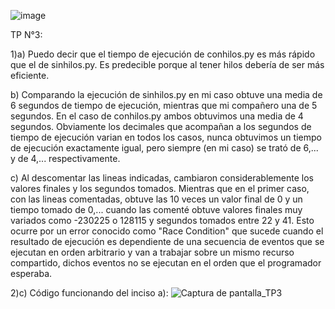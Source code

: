 ![image](https://github.com/SantinoGullacci/ASO2024TPs/assets/166406463/4d25bef9-e7f8-4a90-9fce-8c10e29ea687)


TP N°3:


1)a) Puedo decir que el tiempo de ejecución de conhilos.py es más rápido que el de sinhilos.py. Es predecible porque al tener hilos debería de ser más eficiente.


b) Comparando la ejecución de sinhilos.py en mi caso obtuve una media de 6 segundos de tiempo de ejecución, mientras que mi compañero una de 5 segundos. En el caso de conhilos.py ambos obtuvimos una media de 4 segundos. Obviamente los decimales que acompañan a los segundos de tiempo de ejecución varian en todos los casos, nunca obtuvimos un tiempo de ejecución exactamente igual, pero siempre (en mi caso) se trató de 6,... y de 4,... respectivamente.


c) Al descomentar las lineas indicadas, cambiaron considerablemente los valores finales y los segundos tomados. Mientras que en el primer caso, con las lineas comentadas, obtuve las 10 veces un valor final de 0 y un tiempo tomado de 0,... cuando las comenté obtuve valores finales muy variados como -230225 o 128115 y segundos tomados entre 22 y 41. Esto ocurre por un error conocido como "Race Condition" que sucede cuando el resultado de ejecución es dependiente de una secuencia de eventos que se ejecutan en orden arbitrario y van a trabajar sobre un mismo recurso compartido, dichos eventos no se ejecutan en el orden que el programador esperaba.


2)c) Código funcionando del inciso a):
![Captura de pantalla_TP3](https://github.com/SantinoGullacci/ASO2024TPs/assets/166406463/ddd9c65a-5cee-4ad0-ad4d-cafec1ad61d6)
